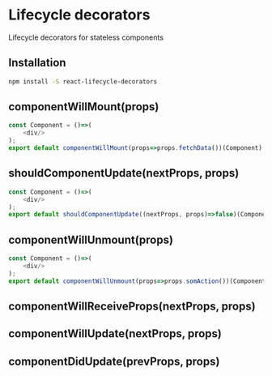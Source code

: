 # Lifecycle decorators

Lifecycle decorators for stateless components

## Installation

```bash
npm install -S react-lifecycle-decorators
```

## componentWillMount(props)

```javascript
const Component = ()=>(
    <div/>
);
export default componentWillMount(props=>props.fetchData())(Component);
```

## shouldComponentUpdate(nextProps, props)

```javascript
const Component = ()=>(
    <div/>
);
export default shouldComponentUpdate((nextProps, props)=>false)(Component);
```

## componentWillUnmount(props)

```javascript
const Component = ()=>(
    <div/>
);
export default componentWillUnmount(props=>props.somAction())(Component);
```

## componentWillReceiveProps(nextProps, props)

## componentWillUpdate(nextProps, props)

## componentDidUpdate(prevProps, props)